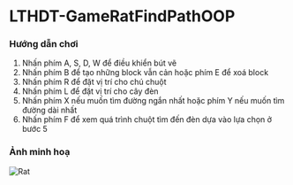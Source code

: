 # LTHDT-GameRatFindPathOOP
### Hướng dẫn chơi
1. Nhấn phím A, S, D, W để điều khiển bút vẽ
2. Nhấn phím B để tạo những block vẫn cản hoặc phím E để xoá block
3. Nhấn phím R để đặt vị trí cho chú chuột
4. Nhấn phím L để đặt vị trí cho cây đèn
5. Nhấn phím X nếu muốn tìm đường ngắn nhất hoặc phím Y nếu muốn tìm đường dài nhất
6. Nhấn phím F để xem quá trình chuột tìm đến đèn dựa vào lựa chọn ở bước 5
### Ảnh minh hoạ
![Rat](https://user-images.githubusercontent.com/35862730/75093037-cec76300-55b0-11ea-8eec-5261a9dcd193.PNG)
